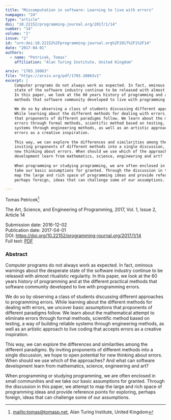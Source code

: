 ```yaml
---
title: "Miscomputation in software: Learning to live with errors"
numpages: "24"
type: "article"
doi: "10.22152/programming-journal.org/2017/1/14"
number: "14"
volume: "1"
issue: "2"
id: "urn:doi:10.22152%2Fprogramming-journal.org%2F2017%2F1%2F14"
date: "2017-04-01"
authors: 
  - name: "Petricek, Tomas"
    affiliation: "Alan Turing Institute, United Kingdom"

arxiv: "1703.10863"
file: "https://arxiv.org/pdf/1703.10863v1"
excerpt: |
    Computer programs do not always work as expected. In fact, ominous warnings about the desperate 
    state of the software industry continue to be released with almost ritualistic regularity.
    In this paper, we look at the 60 years history of programming and at the different practical 
    methods that software community developed to live with programming errors.
    
    We do so by observing a class of students discussing different approaches to programming errors.
    While learning about the different methods for dealing with errors, we uncover basic assumptions
    that proponents of different paradigms follow. We learn about the mathematical attempt to eliminate 
    errors through formal methods, scientific method based on testing, a way of building reliable
    systems through engineering methods, as well as an artistic approach to live coding that accepts 
    errors as a creative inspiration.
    
    This way, we can explore the differences and similarities among the different paradigms. By 
    inviting proponents of different methods into a single discussion, we hope to open potential for
    new thinking about errors. When should we use which of the approaches? And what can software 
    development learn from mathematics, science, engineering and art? 
    
    When programming or studying programming, we are often enclosed in small communities and we
    take our basic assumptions for granted. Through the discussion in this paper, we attempt to 
    map the large and rich space of programming ideas and provide reference points for exploring,
    perhaps foreign, ideas that can challenge some of our assumptions.

---
```

Tomas Petricek[^1]

The Art, Science, and Engineering of Programming, 2017, Vol. 1, Issue 2, Article 14

Submission date: 2016-12-02  
Publication date: 2017-04-01  
DOI: <https://doi.org/10.22152/programming-journal.org/2017/1/14>  
Full text: [PDF](https://arxiv.org/pdf/1703.10863v1)  


### Abstract
Computer programs do not always work as expected. In fact, ominous warnings about the desperate 
state of the software industry continue to be released with almost ritualistic regularity.
In this paper, we look at the 60 years history of programming and at the different practical 
methods that software community developed to live with programming errors.

We do so by observing a class of students discussing different approaches to programming errors.
While learning about the different methods for dealing with errors, we uncover basic assumptions
that proponents of different paradigms follow. We learn about the mathematical attempt to eliminate 
errors through formal methods, scientific method based on testing, a way of building reliable
systems through engineering methods, as well as an artistic approach to live coding that accepts 
errors as a creative inspiration.

This way, we can explore the differences and similarities among the different paradigms. By 
inviting proponents of different methods into a single discussion, we hope to open potential for
new thinking about errors. When should we use which of the approaches? And what can software 
development learn from mathematics, science, engineering and art? 

When programming or studying programming, we are often enclosed in small communities and we
take our basic assumptions for granted. Through the discussion in this paper, we attempt to 
map the large and rich space of programming ideas and provide reference points for exploring,
perhaps foreign, ideas that can challenge some of our assumptions.


[^1]: <mailto:tomas@tomasp.net>, Alan Turing Institute, United Kingdom
